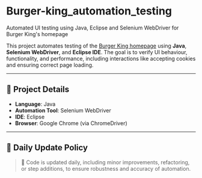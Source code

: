 # Burger-king_automation_testing
Automated UI testing using Java, Eclipse and Selenium WebDriver for Burger King's homepage

This project automates testing of the [Burger King homepage](https://www.bk.com/) using **Java**, **Selenium WebDriver**, and **Eclipse IDE**. The goal is to verify UI behaviour, functionality, and performance, including interactions like accepting cookies and ensuring correct page loading.

---

## 🚀 Project Details

- **Language**: Java  
- **Automation Tool**: Selenium WebDriver  
- **IDE**: Eclipse  
- **Browser**: Google Chrome (via ChromeDriver)

---

## 📅 Daily Update Policy

> 🔁 Code is updated daily, including minor improvements, refactoring, or step additions, to ensure robustness and accuracy of automation.
